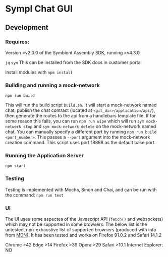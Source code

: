 # Sympl Chat GUI

## Development
### Requires:
Version >v2.0.0 of the Symbiont Assembly SDK, running >v4.3.0

`jq`
`sym` This can be installed from the SDK docs in customer portal

Install modules with `npm install`

### Building and running a mock-network
`npm run build` 

This will run the build script `build.sh`. It will start a mock-network named chat, publish the chat contract (located at `<git_dir>/application/api/`), then generate the routes to the api from a handlebars template file. If for some reason this fails, you can run `npm run wipe` which will run `sym mock-network stop` and `sym mock-network delete` on the mock-network named chat. You can manually specify a different port by running `npm run build <port_number>`. This passes a `--port` argument into the mock-network creation command. This script uses port 18888 as the default base port. 

### Running the Application Server
`npm start`

### Testing
Testing is implemented with Mocha, Sinon and Chai, and can be run with the command:
`npm run test`

### UI

The UI uses some aspectes of the Javascript API (`fetch()` and websockets) which may not be supported in some browsers. The below list is the untested, non-exhaustive list of supported browsers (produced with info from [MDN](https://developer.mozilla.org)). It has been tested and works on Firefox 91.0.2 and Safari 14.1.2

Chrome >42
Edge >14
Firefox >39
Opera >29
Safari >10.1
Internet Explorer: NO
